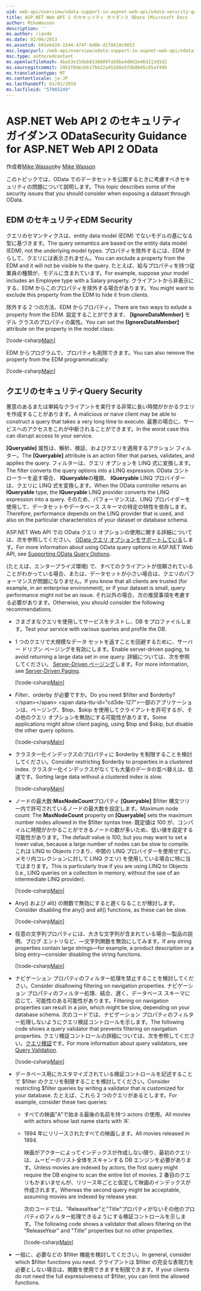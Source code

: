 ```yaml
---
uid: web-api/overview/odata-support-in-aspnet-web-api/odata-security-guidance
title: ASP.NET Web API 2 のセキュリティ ガイダンス OData |Microsoft Docs
author: MikeWasson
description: ''
ms.author: riande
ms.date: 02/06/2013
ms.assetid: b91e6424-1544-4747-bd0b-d1f8418c9653
msc.legacyurl: /web-api/overview/odata-support-in-aspnet-web-api/odata-security-guidance
msc.type: authoredcontent
ms.openlocfilehash: 4ba53e15dab83368097a58ba4d0d2e46d113d1d2
ms.sourcegitcommit: 24b1f6decbb17bb22a45166e5fdb0845c65af498
ms.translationtype: MT
ms.contentlocale: ja-JP
ms.lasthandoff: 03/01/2019
ms.locfileid: "57065249"
---
```

<a name="security-guidance-for-aspnet-web-api-2-odata"></a><span data-ttu-id="cd3de-102">ASP.NET Web API 2 のセキュリティ ガイダンス OData</span><span class="sxs-lookup"><span data-stu-id="cd3de-102">Security Guidance for ASP.NET Web API 2 OData</span></span>
====================
<span data-ttu-id="cd3de-103">作成者[Mike Wasson](https://github.com/MikeWasson)</span><span class="sxs-lookup"><span data-stu-id="cd3de-103">by [Mike Wasson](https://github.com/MikeWasson)</span></span>

<span data-ttu-id="cd3de-104">このトピックでは、OData でのデータセットを公開するときに考慮すべきセキュリティの問題について説明します。</span><span class="sxs-lookup"><span data-stu-id="cd3de-104">This topic describes some of the security issues that you should consider when exposing a dataset through OData.</span></span>

## <a name="edm-security"></a><span data-ttu-id="cd3de-105">EDM のセキュリティ</span><span class="sxs-lookup"><span data-stu-id="cd3de-105">EDM Security</span></span>

<span data-ttu-id="cd3de-106">クエリのセマンティクスは、entity data model (EDM) でないモデルの基になる型に基づきます。</span><span class="sxs-lookup"><span data-stu-id="cd3de-106">The query semantics are based on the entity data model (EDM), not the underlying model types.</span></span> <span data-ttu-id="cd3de-107">プロパティを除外するには、EDM からして、クエリには表示されません。</span><span class="sxs-lookup"><span data-stu-id="cd3de-107">You can exclude a property from the EDM and it will not be visible to the query.</span></span> <span data-ttu-id="cd3de-108">たとえば、給与プロパティを持つ従業員の種類が、モデルに含まれています。</span><span class="sxs-lookup"><span data-stu-id="cd3de-108">For example, suppose your model includes an Employee type with a Salary property.</span></span> <span data-ttu-id="cd3de-109">クライアントから非表示にする、EDM からこのプロパティを除外する場合があります。</span><span class="sxs-lookup"><span data-stu-id="cd3de-109">You might want to exclude this property from the EDM to hide it from clients.</span></span>

<span data-ttu-id="cd3de-110">除外する 2 つの方法、EDM からプロパティ。</span><span class="sxs-lookup"><span data-stu-id="cd3de-110">There are two ways to exlude a property from the EDM.</span></span> <span data-ttu-id="cd3de-111">設定することができます、 **[IgnoreDataMember]** モデル クラスのプロパティの属性。</span><span class="sxs-lookup"><span data-stu-id="cd3de-111">You can set the **[IgnoreDataMember]** attribute on the property in the model class:</span></span>

[!code-csharp[Main](odata-security-guidance/samples/sample1.cs)]

<span data-ttu-id="cd3de-112">EDM からプログラムで、プロパティも削除できます。</span><span class="sxs-lookup"><span data-stu-id="cd3de-112">You can also remove the property from the EDM programmatically:</span></span>

[!code-csharp[Main](odata-security-guidance/samples/sample2.cs)]

## <a name="query-security"></a><span data-ttu-id="cd3de-113">クエリのセキュリティ</span><span class="sxs-lookup"><span data-stu-id="cd3de-113">Query Security</span></span>

<span data-ttu-id="cd3de-114">悪意のあるまたは単純なクライアントを実行する非常に長い時間がかかるクエリを作成することがあります。</span><span class="sxs-lookup"><span data-stu-id="cd3de-114">A malicious or naive client may be able to construct a query that takes a very long time to execute.</span></span> <span data-ttu-id="cd3de-115">最悪の場合に、サービスへのアクセスをこれが中断されることができます。</span><span class="sxs-lookup"><span data-stu-id="cd3de-115">In the worst case this can disrupt access to your service.</span></span>

<span data-ttu-id="cd3de-116">**[Queryable]** 属性は、解析、検証、およびクエリを適用するアクション フィルター。</span><span class="sxs-lookup"><span data-stu-id="cd3de-116">The **[Queryable]** attribute is an action filter that parses, validates, and applies the query.</span></span> <span data-ttu-id="cd3de-117">フィルターは、クエリ オプションを LINQ 式に変換します。</span><span class="sxs-lookup"><span data-stu-id="cd3de-117">The filter converts the query options into a LINQ expression.</span></span> <span data-ttu-id="cd3de-118">OData コント ローラーを返す場合、 **IQueryable**の種類、 **IQueryable** LINQ プロバイダーは、クエリに LINQ 式を変換します。</span><span class="sxs-lookup"><span data-stu-id="cd3de-118">When the OData controller returns an **IQueryable** type, the **IQueryable** LINQ provider converts the LINQ expression into a query.</span></span> <span data-ttu-id="cd3de-119">そのため、パフォーマンスは、LINQ プロバイダーを使用して、データセットやデータベース スキーマの特定の特性を依存します。</span><span class="sxs-lookup"><span data-stu-id="cd3de-119">Therefore, performance depends on the LINQ provider that is used, and also on the particular characteristics of your dataset or database schema.</span></span>

<span data-ttu-id="cd3de-120">ASP.NET Web API での OData クエリ オプションの使用に関する詳細については、次を参照してください。 [OData クエリ オプションをサポートしている](supporting-odata-query-options.md)します。</span><span class="sxs-lookup"><span data-stu-id="cd3de-120">For more information about using OData query options in ASP.NET Web API, see [Supporting OData Query Options](supporting-odata-query-options.md).</span></span>

<span data-ttu-id="cd3de-121">(たとえば、エンタープライズ環境) で、すべてのクライアントが信頼されていることがわかっている場合、または、データセットが小さい場合は、クエリのパフォーマンスが問題になりません。</span><span class="sxs-lookup"><span data-stu-id="cd3de-121">If you know that all clients are trusted (for example, in an enterprise environment), or if your dataset is small, query performance might not be an issue.</span></span> <span data-ttu-id="cd3de-122">それ以外の場合、次の推奨事項を考慮する必要があります。</span><span class="sxs-lookup"><span data-stu-id="cd3de-122">Otherwise, you should consider the following recommendations.</span></span>

- <span data-ttu-id="cd3de-123">さまざまなクエリを使用してサービスをテストし、DB をプロファイルします。</span><span class="sxs-lookup"><span data-stu-id="cd3de-123">Test your service with various queries and profile the DB.</span></span>
- <span data-ttu-id="cd3de-124">1 つのクエリで大規模なデータ セットを返すことを回避するために、サーバー ドリブン ページングを有効にします。</span><span class="sxs-lookup"><span data-stu-id="cd3de-124">Enable server-driven paging, to avoid returning a large data set in one query.</span></span> <span data-ttu-id="cd3de-125">詳細については、次を参照してください。 [Server-Driven ページング](supporting-odata-query-options.md#server-paging)します。</span><span class="sxs-lookup"><span data-stu-id="cd3de-125">For more information, see [Server-Driven Paging](supporting-odata-query-options.md#server-paging).</span></span> 

    [!code-csharp[Main](odata-security-guidance/samples/sample3.cs)]
- <span data-ttu-id="cd3de-126">$Filter、$orderby が必要ですか。</span><span class="sxs-lookup"><span data-stu-id="cd3de-126">Do you need $filter and $orderby?</span></span> <span data-ttu-id="cd3de-127">一部のアプリケーションは、ページング、$top、$skip を使用してクライアントを許可するが、その他のクエリ オプションを無効にする可能性があります。</span><span class="sxs-lookup"><span data-stu-id="cd3de-127">Some applications might allow client paging, using $top and $skip, but disable the other query options.</span></span> 

    [!code-csharp[Main](odata-security-guidance/samples/sample4.cs)]
- <span data-ttu-id="cd3de-128">クラスター化インデックスのプロパティに $orderby を制限することを検討してください。</span><span class="sxs-lookup"><span data-stu-id="cd3de-128">Consider restricting $orderby to properties in a clustered index.</span></span> <span data-ttu-id="cd3de-129">クラスター化インデックスがなくても大量のデータの並べ替えは、低速です。</span><span class="sxs-lookup"><span data-stu-id="cd3de-129">Sorting large data without a clustered index is slow.</span></span> 

    [!code-csharp[Main](odata-security-guidance/samples/sample5.cs)]
- <span data-ttu-id="cd3de-130">ノードの最大数:**MaxNodeCount**プロパティ **[Queryable]** $filter 構文ツリー内で許可されているノードの最大数を設定します。</span><span class="sxs-lookup"><span data-stu-id="cd3de-130">Maximum node count: The **MaxNodeCount** property on **[Queryable]** sets the maximum number nodes allowed in the $filter syntax tree.</span></span> <span data-ttu-id="cd3de-131">既定値は 100 が、コンパイルに時間がかかることができるノードの数が多いため、低い値を設定する可能性があります。</span><span class="sxs-lookup"><span data-stu-id="cd3de-131">The default value is 100, but you may want to set a lower value, because a large number of nodes can be slow to compile.</span></span> <span data-ttu-id="cd3de-132">これは LINQ to Objects (つまり、中間の LINQ プロバイダーを使用せずに、メモリ内コレクションに対して LINQ クエリ) を使用している場合に特に当てはまります。</span><span class="sxs-lookup"><span data-stu-id="cd3de-132">This is particularly true if you are using LINQ to Objects (i.e., LINQ queries on a collection in memory, without the use of an intermediate LINQ provider).</span></span> 

    [!code-csharp[Main](odata-security-guidance/samples/sample6.cs)]
- <span data-ttu-id="cd3de-133">Any() および all() の関数で無効にすると遅くなることが検討します。</span><span class="sxs-lookup"><span data-stu-id="cd3de-133">Consider disabling the any() and all() functions, as these can be slow.</span></span> 

    [!code-csharp[Main](odata-security-guidance/samples/sample7.cs)]
- <span data-ttu-id="cd3de-134">任意の文字列プロパティには、大きな文字列が含まれている場合&#8212;製品の説明、ブログ エントリなど、&#8212;文字列関数を無効にしてみます。</span><span class="sxs-lookup"><span data-stu-id="cd3de-134">If any string properties contain large strings&#8212;for example, a product description or a blog entry&#8212;consider disabling the string functions.</span></span> 

    [!code-csharp[Main](odata-security-guidance/samples/sample8.cs)]
- <span data-ttu-id="cd3de-135">ナビゲーション プロパティのフィルター処理を禁止することを検討してください。</span><span class="sxs-lookup"><span data-stu-id="cd3de-135">Consider disallowing filtering on navigation properties.</span></span> <span data-ttu-id="cd3de-136">ナビゲーション プロパティのフィルター処理、結合、遅く、データベース スキーマに応じて、可能性のある可能性があります。</span><span class="sxs-lookup"><span data-stu-id="cd3de-136">Filtering on navigation properties can result in a join, which might be slow, depending on your database schema.</span></span> <span data-ttu-id="cd3de-137">次のコードでは、ナビゲーション プロパティのフィルター処理しないようにクエリ検証コントロールを示します。</span><span class="sxs-lookup"><span data-stu-id="cd3de-137">The following code shows a query validator that prevents filtering on navigation properties.</span></span> <span data-ttu-id="cd3de-138">クエリ検証コントロールの詳細については、次を参照してください。[クエリ検証](supporting-odata-query-options.md#query-validation)です。</span><span class="sxs-lookup"><span data-stu-id="cd3de-138">For more information about query validators, see [Query Validation](supporting-odata-query-options.md#query-validation).</span></span> 

    [!code-csharp[Main](odata-security-guidance/samples/sample9.cs)]
- <span data-ttu-id="cd3de-139">データベース用にカスタマイズされている検証コントロールを記述することで $filter のクエリを制限することを検討してください。</span><span class="sxs-lookup"><span data-stu-id="cd3de-139">Consider restricting $filter queries by writing a validator that is customized for your database.</span></span> <span data-ttu-id="cd3de-140">たとえば、これら 2 つのクエリがあるとします。</span><span class="sxs-lookup"><span data-stu-id="cd3de-140">For example, consider these two queries:</span></span> 

  - <span data-ttu-id="cd3de-141">すべての映画"A"で始まる最後の名前を持つ actors の使用。</span><span class="sxs-lookup"><span data-stu-id="cd3de-141">All movies with actors whose last name starts with ‘A'.</span></span>
  - <span data-ttu-id="cd3de-142">1994 年にリリースされたすべての映画します。</span><span class="sxs-lookup"><span data-stu-id="cd3de-142">All movies released in 1994.</span></span>

    <span data-ttu-id="cd3de-143">映画がアクターによってインデックスが作成しない限り、最初のクエリは、ムービーのリスト全体をスキャンする DB エンジンを必要があります。</span><span class="sxs-lookup"><span data-stu-id="cd3de-143">Unless movies are indexed by actors, the first query might require the DB engine to scan the entire list of movies.</span></span> <span data-ttu-id="cd3de-144">2 番目のクエリもかまいませんが、リリース年ごとと仮定して映画のインデックスが作成されます。</span><span class="sxs-lookup"><span data-stu-id="cd3de-144">Whereas the second query might be acceptable, assuming movies are indexed by release year.</span></span>

    <span data-ttu-id="cd3de-145">次のコードでは、"ReleaseYear"と"Title"プロパティがないその他のプロパティのフィルター処理できるようにする検証コントロールを示します。</span><span class="sxs-lookup"><span data-stu-id="cd3de-145">The following code shows a validator that allows filtering on the "ReleaseYear" and "Title" properties but no other properties.</span></span>

    [!code-csharp[Main](odata-security-guidance/samples/sample10.cs)]
- <span data-ttu-id="cd3de-146">一般に、必要などの $filter 機能を検討してください。</span><span class="sxs-lookup"><span data-stu-id="cd3de-146">In general, consider which $filter functions you need.</span></span> <span data-ttu-id="cd3de-147">クライアントは $filter の完全な表現力を必要としない場合は、関数を使用できますを制限できます。</span><span class="sxs-lookup"><span data-stu-id="cd3de-147">If your clients do not need the full expressiveness of $filter, you can limit the allowed functions.</span></span>
